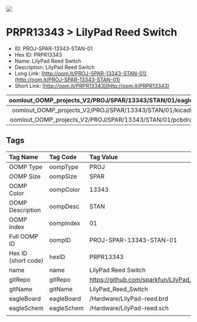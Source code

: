 


  
![][im]
# PRPR13343 > LilyPad Reed Switch

- ID: PROJ-SPAR-13343-STAN-01
- Hex ID: PRPR13343
- Name: LilyPad Reed Switch
- Description: LilyPad Reed Switch
- Long Link: [http://oom.lt/PROJ-SPAR-13343-STAN-01](http://oom.lt/PROJ-SPAR-13343-STAN-01)
- Short Link: [http://oom.lt/PRPR13343](http://oom.lt/PRPR13343)
  

|oomlout_OOMP_projects_V2/PROJ/SPAR/13343/STAN/01/eagleImage.png|oomlout_OOMP_projects_V2/PROJ/SPAR/13343/STAN/01/eagleSchemImage.png|oomlout_OOMP_projects_V2/PROJ/SPAR/13343/STAN/01/kicadPcb3dFront.png|oomlout_OOMP_projects_V2/PROJ/SPAR/13343/STAN/01/kicadPcb3dBack.png|
| :---: | :---: | :---: | :---: |
|oomlout_OOMP_projects_V2/PROJ/SPAR/13343/STAN/01/kicadPcb3d.png|oomlout_OOMP_projects_V2/PROJ/SPAR/13343/STAN/01/bomBack.png|oomlout_OOMP_projects_V2/PROJ/SPAR/13343/STAN/01/bomFront.png|oomlout_OOMP_projects_V2/PROJ/SPAR/13343/STAN/01/pcbdraw.svg|
|oomlout_OOMP_projects_V2/PROJ/SPAR/13343/STAN/01/pcbdrawBack.svg||||

## Tags
  

|Tag Name|Tag Code|Tag Value|
| :--- | :--- | :--- |
|OOMP Type|oompType|PROJ|
|OOMP Size|oompSize|SPAR|
|OOMP Color|oompColor|13343|
|OOMP Description|oompDesc|STAN|
|OOMP Index|oompIndex|01|
|Full OOMP ID|oompID|PROJ-SPAR-13343-STAN-01|
|Hex ID (short code)|hexID|PRPR13343|
|name|name|LilyPad Reed Switch|
|gitRepo|gitRepo|https://github.com/sparkfun/LilyPad_Reed_Switch|
|gitName|gitName|LilyPad_Reed_Switch|
|eagleBoard|eagleBoard|/Hardware/LilyPad-reed.brd|
|eagleSchem|eagleSchem|/Hardware/LilyPad-reed.sch|
||||



[im]: PROJ/SPAR/13343/STAN/01/kicadPcb3d_450.png
